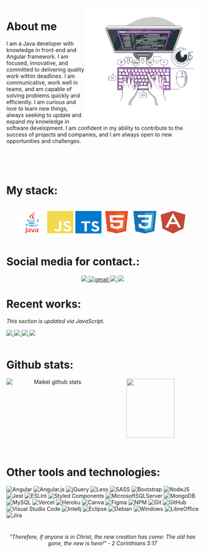 
<div><img src="./imagens/Code typing-bro.svg" min-width="300px" max-width="300px" width="300px" align="right">
</div>
<div>

# About me

  I am a Java developer with knowledge in front-end and Angular framework. I am focused, innovative, and committed to delivering quality work within deadlines. I am communicative, work well in teams, and am capable of solving problems quickly and efficiently. I am curious and love to learn new things, always seeking to update and expand my knowledge in software development. I am confident in my ability to contribute to the success of projects and companies, and I am always open to new opportunities and challenges.</div><br>
  <br>
  <br>

# My stack:

<div style="display: inline_block" align="center"><br>
  <img align="center" alt="Java" height="60" width="70" src="https://raw.githubusercontent.com/devicons/devicon/1119b9f84c0290e0f0b38982099a2bd027a48bf1/icons/java/java-original-wordmark.svg">
   <img align="center" alt="Javascript" height="60" width="70" src="https://raw.githubusercontent.com/devicons/devicon/1119b9f84c0290e0f0b38982099a2bd027a48bf1/icons/javascript/javascript-plain.svg">
 <img align="center" alt="Typescript" height="60" width="70" src="https://raw.githubusercontent.com/devicons/devicon/1119b9f84c0290e0f0b38982099a2bd027a48bf1/icons/typescript/typescript-original.svg">
  <img align="center" alt="HTML" height="60" width="70" src="https://raw.githubusercontent.com/devicons/devicon/master/icons/html5/html5-original.svg">
  <img align="center" alt="CSS" height="60" width="70" src="https://raw.githubusercontent.com/devicons/devicon/master/icons/css3/css3-original.svg">
  <img align="center" alt="Angular" height="60" width="70" src="https://raw.githubusercontent.com/devicons/devicon/1119b9f84c0290e0f0b38982099a2bd027a48bf1/icons/angularjs/angularjs-plain.svg">
</div>
<br>

# Social media for contact.:
<div align="center">

<a href="https://www.linkedin.com/in/maikel-grutzmann/">
<img src="https://img.shields.io/badge/linkedin-%230077B5.svg?style=for-the-badge&logo=linkedin&logoColor=white"/>
</a>
<a href="mailto:maike.grutzmann@gmail.com">
<img alt="gmail"src="https://img.shields.io/badge/gmail-%230077B5.svg?style=for-the-badge&logo=gmail&logoColor=white"/>
</a>
<a href="https://www.instagram.com/grietzmann/">
<img src="https://img.shields.io/badge/instagram-%230077B5.svg?style=for-the-badge&logo=instagram&logoColor=white"/>
</a>
<a href="https://twitter.com/grutzmann_dev">
<img src="https://img.shields.io/badge/twitter-%230077B5.svg?style=for-the-badge&logo=twitter&logoColor=white"/>
</a>
</div>

# **Recent works:**
*This section is updated via JavaScript.*

<a href="https://github.com/grutzmanndev/E-commerce">
    <img height=100 src="https://github-readme-stats.vercel.app/api/pin/?username=grutzmanndev&repo=E-commerce&theme=moltack&border_radius=20"/>
  </a>
<a href="https://github.com/grutzmanndev/Marvel-Blog">
    <img height=100 src="https://github-readme-stats.vercel.app/api/pin/?username=grutzmanndev&repo=Marvel-Blog&theme=moltack&border_radius=20"/>
  </a>
<a href="https://github.com/grutzmanndev/SPA-com-Angular">
    <img height=100 src="https://github-readme-stats.vercel.app/api/pin/?username=grutzmanndev&repo=SPA-com-Angular&theme=moltack&border_radius=20"/>
  </a>
<a href="https://github.com/grutzmanndev/Jogos-js">
    <img height=100 src="https://github-readme-stats.vercel.app/api/pin/?username=grutzmanndev&repo=Jogos-js&theme=moltack&border_radius=20"/>
  </a>

<br>
<br>

# Github stats:
<div align="center">
  <div style="display: flex; flex-wrap: nowrap;">
    <img style="height: 155px; width: 50%; object-fit: contain;" src="https://github-readme-stats.vercel.app/api?username=grutzmanndev&show_icons=true&count_private=true&hide_border=true&title_color=9F5CC0&icon_color=9F5CC0&text_color=9F5CC0&bg_color=0d1117" alt="Maikel github stats" />
    <img style="height: 155px; width: 50%; object-fit: contain;" src="https://github-readme-stats.vercel.app/api/top-langs/?username=grutzmanndev&langs_count=10&count_private=true&layout=compact&hide_border=true&title_color=9F5CC0&text_color=9F5CC0&bg_color=0d1117" />
  </div>
</div>
<br>
<br>

# Other tools and technologies:

![Angular](https://img.shields.io/badge/angular-%23DD0031.svg?style=for-the-badge&logo=angular&logoColor=white)
![Angular.js](https://img.shields.io/badge/angular.js-%23E23237.svg?style=for-the-badge&logo=angularjs&logoColor=white)
![jQuery](https://img.shields.io/badge/jquery-%230769AD.svg?style=for-the-badge&logo=jquery&logoColor=white)
![Less](https://img.shields.io/badge/less-2B4C80?style=for-the-badge&logo=less&logoColor=white)
![SASS](https://img.shields.io/badge/SASS-hotpink.svg?style=for-the-badge&logo=SASS&logoColor=white)
![Bootstrap](https://img.shields.io/badge/bootstrap-%23563D7C.svg?style=for-the-badge&logo=bootstrap&logoColor=white)
![NodeJS](https://img.shields.io/badge/node.js-6DA55F?style=for-the-badge&logo=node.js&logoColor=white)
![Jest](https://img.shields.io/badge/-jest-%23C21325?style=for-the-badge&logo=jest&logoColor=white)
![ESLint](https://img.shields.io/badge/ESLint-4B3263?style=for-the-badge&logo=eslint&logoColor=white)
![Styled Components](https://img.shields.io/badge/styled--components-DB7093?style=for-the-badge&logo=styled-components&logoColor=white)
![MicrosoftSQLServer](https://img.shields.io/badge/Microsoft%20SQL%20Sever-CC2927?style=for-the-badge&logo=microsoft%20sql%20server&logoColor=white)
![MongoDB](https://img.shields.io/badge/MongoDB-%234ea94b.svg?style=for-the-badge&logo=mongodb&logoColor=white)
![MySQL](https://img.shields.io/badge/mysql-%2300f.svg?style=for-the-badge&logo=mysql&logoColor=white)
![Vercel](https://img.shields.io/badge/vercel-%23000000.svg?style=for-the-badge&logo=vercel&logoColor=white)
![Heroku](https://img.shields.io/badge/heroku-%23430098.svg?style=for-the-badge&logo=heroku&logoColor=white)
![Canva](https://img.shields.io/badge/Canva-%2300C4CC.svg?style=for-the-badge&logo=Canva&logoColor=white)
![Figma](https://img.shields.io/badge/figma-%23F24E1E.svg?style=for-the-badge&logo=figma&logoColor=white) 
![NPM](https://img.shields.io/badge/NPM-%23000000.svg?style=for-the-badge&logo=npm&logoColor=white)
![Git](https://img.shields.io/badge/git-%23F05033.svg?style=for-the-badge&logo=git&logoColor=white)
![GitHub](https://img.shields.io/badge/github-%23121011.svg?style=for-the-badge&logo=github&logoColor=white)
![Visual Studio Code](https://img.shields.io/badge/Visual%20Studio%20Code-0078d7.svg?style=for-the-badge&logo=visual-studio-code&logoColor=white)
![Intellj](https://img.shields.io/badge/IntelliJ_IDEA-000000.svg?style=for-the-badge&logo=intellij-idea&logoColor=white)
![Eclipse](https://img.shields.io/badge/Eclipse-2C2255?style=for-the-badge&logo=eclipse&logoColor=white)
![Debian](https://img.shields.io/badge/Debian-D70A53?style=for-the-badge&logo=debian&logoColor=white)
![Windows](https://img.shields.io/badge/Windows-0078D6?style=for-the-badge&logo=windows&logoColor=white)
![LibreOffice](https://img.shields.io/badge/LibreOffice-%2318A303?style=for-the-badge&logo=LibreOffice&logoColor=white)
![Jira](https://img.shields.io/badge/jira-%230A0FFF.svg?style=for-the-badge&logo=jira&logoColor=white)

#
<p align="center">
  <em>"Therefore, if anyone is in Christ, the new creation has come: The old has gone, the new is here!" - 2 Corinthians 5:17</em>
</p>
